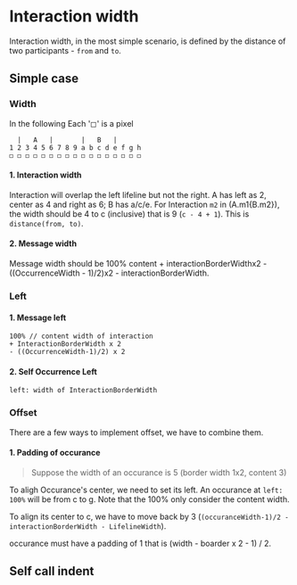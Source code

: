 # Interaction width

Interaction width, in the most simple scenario, is defined by the distance of two participants -
`from` and `to`.

## Simple case
### Width
In the following 
Each '◻' is a pixel 
```
  |   A   |       |   B   | 
1 2 3 4 5 6 7 8 9 a b c d e f g h
◻ ◻ ◻ ◻ ◻ ◻ ◻ ◻ ◻ ◻ ◻ ◻ ◻ ◻ ◻ ◻ ◻
```

#### 1. Interaction width

Interaction will overlap the left lifeline but not the right.
A has left as 2, center as 4 and right as 6; B has a/c/e. For Interaction `m2` in (A.m1{B.m2}),
the width should be 4 to c (inclusive) that is 9 (`c - 4 + 1`). This is `distance(from, to)`.

#### 2. Message width
Message width should be 100% content + interactionBorderWidthx2 - ((OccurrenceWidth - 1)/2)x2 - interactionBorderWidth.

### Left
#### 1. Message left
```
100% // content width of interaction
+ InteractionBorderWidth x 2
- ((OccurrenceWidth-1)/2) x 2
```

#### 2. Self Occurrence Left
```
left: width of InteractionBorderWidth
```
### Offset
There are a few ways to implement offset, we have to combine them.

#### 1. Padding of occurance
> Suppose the width of an occurance is 5 (border width 1x2, content 3)

To aligh Occurance's center, we need to set its left. An occurance
at `left: 100%` will be from c to g. Note that the 100% only consider
the content width.

 To align its center to c, we
have to move back by 3 (`(occuranceWidth-1)/2 - interactionBorderWidth - LifelineWidth`).

occurance must have a padding of 1 that is (width - boarder x 2 - 1) / 2.

## Self call indent


